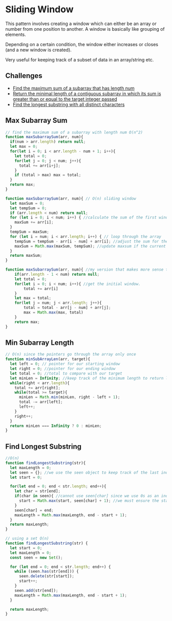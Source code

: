 # Sliding Window

This pattern involves creating a window which can either be an array or number from one position to another. A window is basically like grouping of elements.

Depending on a certain condition, the window either increases or closes (and a new window is created).

Very useful for keeping track of a subset of data in an array/string etc. 

## Challenges
* [Find the maximum sum of a subarray that has length num](#max-subarray-sum)
* [Return the minimal length of a contiguous subarray in which its sum is greater than or equal to the target integer passed](#min-subarray-length)
* [Find the longest substring with all distinct characters](#find-longest-substring)


## Max Subarray Sum
```js
// find the maximum sum of a subarray with length num O(n^2) 
function maxSubarraySum(arr, num){
  if(num > arr.length) return null;
  let max = 0;
  for(let i = 0; i < arr.length - num + 1; i++){
    let total = 0;
    for(let j = 0; j < num; j++){
      total += arr[i+j];
    }
    if (total > max) max = total;
  }
  return max;
}

function maxSubarraySum(arr, num){ // O(n) sliding window
  let maxSum = 0;
  let tempSum = 0;
  if (arr.length < num) return null;
  for (let i = 0; i < num; i++) { //calculate the sum of the first window
    maxSum += arr[i];
  }
  tempSum = maxSum;
  for (let i = num; i < arr.length; i++) { // loop through the array
    tempSum = tempSum - arr[i - num] + arr[i]; //adjust the sum for the sliding window; subtract the left most element from the window and add in the new element
    maxSum = Math.max(maxSum, tempSum); //update maxsum if the current window sum is greater
  }
  return maxSum;
}

function maxSubarraySum(arr, num){ //my version that makes more sense to me
    if(arr.length - 1 < num) return null;
    let total = 0;
    for(let i = 0; i < num; i++){ //get the initial window. 
        total += arr[i]
    }
    let max = total;
    for(let j = num; j < arr.length; j++){
        total = total - arr[j - num] + arr[j];
        max = Math.max(max, total)
    }
    return max;
}
```

## Min Subarray Length
```js
// O(n) since the pointers go through the array only once
function minSubArrayLen(arr, target){
  let left = 0; // pointer for our starting window 
  let right = 0; //pointer for our ending window
  let total = 0; //total to compare with our target
  let minLen = Infinity; //keep track of the minimum length to return later.
  while(right < arr.length){
    total += arr[right];
    while(total >= target){
      minLen = Math.min(minLen, right - left + 1);
      total -= arr[left];
      left++;
    }
    right++;
  }
  return minLen === Infinity ? 0 : minLen;
}
```

## Find Longest Substring
```js
//O(n)
function findLongestSubstring(str){
  let maxLength = 0;
  let seen = {}; //we use the seen object to keep track of the last index of each character
  let start = 0;

  for(let end = 0; end < str.length; end++){
    let char = str[end];
    if(char in seen){ //cannot use seen[char] since we use 0s as an index, which is falsy. 
      start = Math.max(start, seen[char] + 1); //we must ensure the start never moves the window backwards because sometimes the seen[char] index will be lower than our start index. 
    }
    seen[char] = end;
    maxLength = Math.max(maxLength, end - start + 1);
  }
  return maxLength;
}

// using a set O(n)
function findLongestSubstring(str) {
  let start = 0;
  let maxLength = 0;
  const seen = new Set();

  for (let end = 0; end < str.length; end++) {
    while (seen.has(str[end])) {
      seen.delete(str[start]);
      start++;
    }
    seen.add(str[end]);
    maxLength = Math.max(maxLength, end - start + 1);
  }

  return maxLength;
}
```
